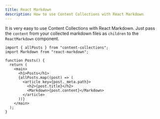 ```yaml
---
title: React Markdown
description: How to use Content Collections with React Markdown
---
```


It is very easy to use Content Collections with React Markdown.
Just pass the `content` from your collected markdown files as `children` to the `ReactMarkdown` component.

```tsx
import { allPosts } from "content-collections";
import Markdown from "react-markdown";

function Posts() {
  return (
    <main>
      <h1>Posts</h1>
      {allPosts.map((post) => (
        <article key={post._meta.path}>
          <h2>{post.title}</h2>
          <Markdown>{post.content}</Markdown>
        </article>
      ))}
    </main>
  );
}
```
